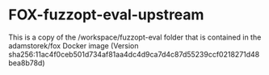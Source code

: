# FOX-fuzzopt-eval-upstream
This is a copy of the /workspace/fuzzopt-eval folder that is contained in the adamstorek/fox Docker image (Version sha256:11ac4f0ceb501d734af81aa4dc4d9ca7d4c87d55239ccf0218271d48bea8b78d)
